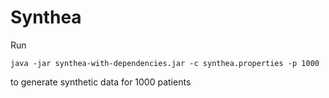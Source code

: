 # Synthea

Run

```
java -jar synthea-with-dependencies.jar -c synthea.properties -p 1000
``` 

to generate synthetic data for 1000 patients
